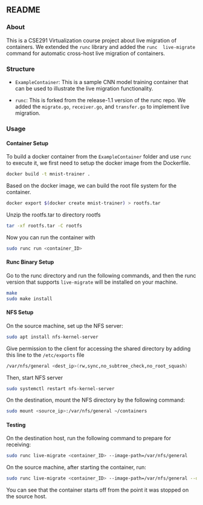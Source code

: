 ## README

### About

This is a CSE291 Virtualization course project about live migration of containers. We extended the `runc` library and added the `runc  live-migrate` command for automatic cross-host live migration of containers.

### Structure

- `ExampleContainer`: This is a sample CNN model training container that can be used to illustrate the live migration functionality.
  
- `runc`: This is forked from the release-1.1 version of the runc repo. We added the `migrate.go`, `receiver.go`, and `transfer.go` to implement live migration.
  

### Usage

#### Container Setup

To build a docker container from the `ExampleContainer` folder and use `runc` to execute it, we first need to setup the docker image from the Dockerfile.

```bash
docker build -t mnist-trainer .
```

Based on the docker image, we can build the root file system for the container.

```bash
docker export $(docker create mnist-trainer) > rootfs.tar
```

Unzip the rootfs.tar to directory rootfs

```bash
tar -xf rootfs.tar -C rootfs
```

Now you can run the container with

```bash
sudo runc run <container_ID>
```

#### Runc Binary Setup

Go to the runc directory and run the following commands, and then the runc version that supports `live-migrate` will be installed on your machine.

```bash
make
sudo make install
```

#### NFS Setup

On the source machine, set up the NFS server:

```bash
sudo apt install nfs-kernel-server
```

Give permission to the client for accessing the shared directory by adding this line to the `/etc/exports` file

```bash
/var/nfs/general <dest_ip>(rw,sync,no_subtree_check,no_root_squash)
```

Then, start NFS server

```bash
sudo systemctl restart nfs-kernel-server
```

On the destination, mount the NFS directory by the following command:

```bash
sudo mount <source_ip>:/var/nfs/general ~/containers
```

#### Testing

On the destination host, run the following command to prepare for receiving:

```bash
sudo runc live-migrate <container_ID> --image-path=/var/nfs/general
```

On the source machine, after starting the container, run:

```bash
sudo runc live-migrate <container_ID> --image-path=/var/nfs/general --destination=<dest_ip>
```

You can see that the container starts off from the point it was stopped on the source host.